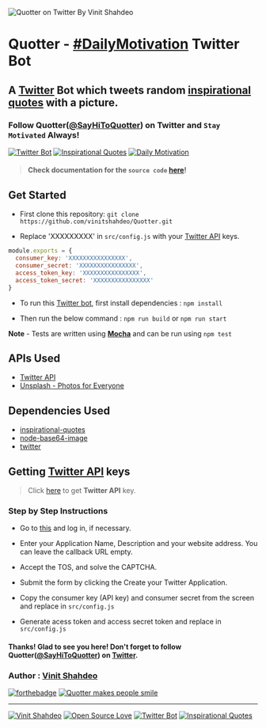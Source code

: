 ![Quotter on Twitter By Vinit Shahdeo](https://github.com/vinitshahdeo/Quotter/blob/master/img/quotter-twitter-bot.png?raw=true)

# Quotter - [#DailyMotivation](https://twitter.com/SayHiToQuotter) Twitter Bot

## A **[Twitter](https://twitter.com/SayHiToQuotter) Bot** which tweets random [inspirational quotes](https://vinitshahdeo.github.io/inspirational-quotes/) with a picture. 

### Follow Quotter([@SayHiToQuotter](https://twitter.com/SayHiToQuotter)) on Twitter and `Stay Motivated` Always!

[![Twitter Bot](https://img.shields.io/badge/Twitter-Bot-red.svg?style=for-the-badge&colorA=dodgerblue&colorB=orange)](https://github.com/vinitshahdeo/Quotter) [![Inspirational Quotes](https://img.shields.io/badge/Inspirational-Quotes-dodgerblue.svg?style=for-the-badge&colorA=teal&colorB=red)](https://vinitshahdeo.github.io/inspirational-quotes/)  [![Daily Motivation](https://img.shields.io/badge/Daily-Motivation-lightgray.svg?style=for-the-badge&colorA=gray&colorB=green)](https://twitter.com/SayHiToQuotter)

> #### Check **documentation** for the `source code` **[here](https://vinitshahdeo.github.io/Quotter/out/global.html)**!

## Get Started

- First clone this repository: ```git clone https://github.com/vinitshahdeo/Quotter.git```

- Replace 'XXXXXXXXX' in `src/config.js` with your [Twitter API](https://developer.twitter.com/en/apps/) keys.

```javascript
module.exports = {
  consumer_key: 'XXXXXXXXXXXXXXXX',  
  consumer_secret: 'XXXXXXXXXXXXXXXX',
  access_token_key: 'XXXXXXXXXXXXXXXX',  
  access_token_secret: 'XXXXXXXXXXXXXXXX'
}
```

- To run this [Twitter bot](https://twitter.com/SayHiToQuotter), first install dependencies : ```npm install```

- Then run the below command : ```npm run build``` or ```npm run start```

**Note** - Tests are written using **[Mocha](https://mochajs.org/)** and can be run using `npm test`

## APIs Used

- [Twitter API](https://dev.twitter.com/apps)
- [Unsplash - Photos for Everyone](https://unsplash.com/)

## Dependencies Used

- [inspirational-quotes](https://vinitshahdeo.github.io/inspirational-quotes/)
- [node-base64-image](https://www.npmjs.com/package/node-base64-image)
- [twitter](https://www.npmjs.com/package/twitter)

## Getting [Twitter API](https://dev.twitter.com/apps) keys

> Click [here](https://dev.twitter.com/apps) to get **Twitter API** key.

### Step by Step Instructions

- Go to [this](https://dev.twitter.com/apps/new) and log in, if necessary.

- Enter your Application Name, Description and your website address. You can leave the callback URL empty.

- Accept the TOS, and solve the CAPTCHA.

- Submit the form by clicking the Create your Twitter Application.

- Copy the consumer key (API key) and consumer secret from the screen and replace in `src/config.js`

- Generate acess token and access secret token and replace in `src/config.js`

#### Thanks! Glad to see you here! Don't forget to follow Quotter([@SayHiToQuotter](https://twitter.com/SayHiToQuotter)) on [Twitter](https://twitter.com/SayHiToQuotter).

### Author : **[Vinit Shahdeo](https://github.com/vinitshahdeo/)**

[![forthebadge](https://forthebadge.com/images/badges/built-with-love.svg)](https://github.com/vinitshahdeo)  [![Quotter makes people smile](http://ForTheBadge.com/images/badges/makes-people-smile.svg)](https://vinitshahdeo.github.io/Quotter/)


--- 

[![Vinit Shahdeo](https://img.shields.io/badge/Author-@vinitshahdeo-teal.svg?colorA=red&colorB=blue)](https://github.com/vinitshahdeo/) [![Open Source Love](https://badges.frapsoft.com/os/v2/open-source.svg?v=103)](https://github.com/vinitshahdeo) [![Twitter Bot](https://img.shields.io/badge/twitter-bot-teal.svg?colorA=dodgerblue&colorB=yellow)](https://github.com/vinitshahdeo/Quotter) [![Inspirational Quotes](https://img.shields.io/badge/inspirational-quotes-orange.svg?colorA=orange&colorB=teal)](https://www.npmjs.com/package/inspirational-quotes) 

